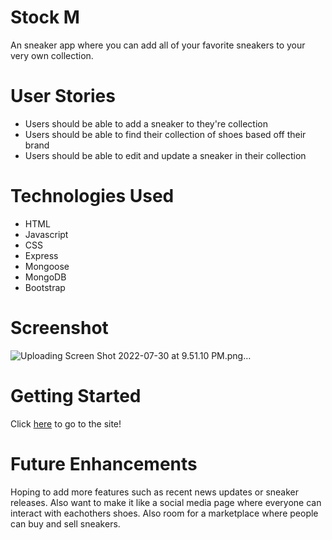# Stock M

An sneaker app where you can add all of your favorite sneakers to your very own collection.

# User Stories

- Users should be able to add a sneaker to they're collection
- Users should be able to find their collection of shoes based off their brand
- Users should be able to edit and update a sneaker in their collection

# Technologies Used

- HTML 
- Javascript
- CSS
- Express
- Mongoose
- MongoDB
- Bootstrap

# Screenshot

![Uploading Screen Shot 2022-07-30 at 9.51.10 PM.png…]()


# Getting Started

Click [here](https://stock-m1.herokuapp.com/) to go to the site! 

# Future Enhancements

Hoping to add more features such as recent news updates or sneaker releases. Also want to make it like a social media page where everyone can interact with eachothers shoes. Also room for a marketplace where people can buy and sell sneakers.

